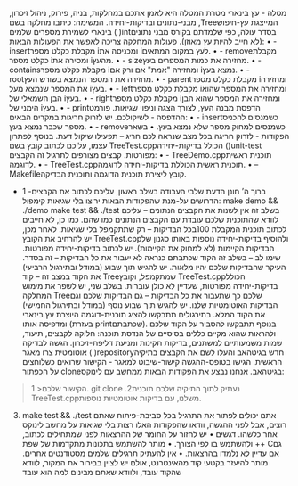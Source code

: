 מטלה - עץ בינארי
מטרת המטלה היא לאמן אתכם במחלקות, בניה, פירוק, ניהול זיכרון, מבני-נתונים ובדיקות-יחידה.
המשימה: כיתבו מחלקה בשם  ,Treeהמייצגת עץ-חיפוש בינארי לשמירת מספרים שלמים ( )intבסדר
עולה, כפי שלמדתם בקורס מבני נתונים (לא חייב להיות עץ מאוזן).
פעולות
המחלקה צריכה לאפשר את הפעולות הבאות:
•  - insertמקבלת כקלט מספר  iומכניסה את  iלעץ במקום המתאים.
•  - removeמקבלת כקלט מספר  iומסירה את  iמהעץ.
•  - sizeמחזירה את כמות המספרים בעץ.
•  - containsמקבלת כקלט מספר  iומחזירה "אמת" אם ורק אם  iנמצא בעץ.
•  - rootמחזירה את המספר הנמצא בשורש העץ.
•  - parentמקבלת כקלט מספר  iומחזירה את המספר שנמצא מעל  iבעץ.
•  - leftמקבלת כקלט מספר  iומחזירה את המספר שהוא הבן השמאלי של  iבעץ.
•  - rightמקבלת כקלט מספר  iומחזירה את המספר שהוא הבן הימני של  iבעץ.
•  - printהדפסת מבנה העץ, לצורך הצגה וניפוי שגיאות. פורמט ההדפסה - לשיקולכם.
יש לזרוק חריגות במקרים הבאים:
•  - insertכשמנסים להכניס מספר שכבר נמצא בעץ.
•  - removeכשמנסים למחוק מספר שלא נמצא בעץ.
• בשאר הפקודות - לזרוק חריגה בכל מצב שנראה לכם חריג – תפעילו שיקול דעת.
בנוסף לפתרון עצמו, עליכם לכתוב קובץ בשם  TreeTest.cppהכולל בדיקות-יחידה ()unit-test
מפורטות.
קבצים
מצורפים לתרגיל זה הקבצים:
•  - TreeDemo.cppתוכנית ראשית לדוגמה.
•  - TreeTest.cppתוכנית ראשית הכוללת בדיקות-יחידה לדוגמה.
•  – Makefileקובץ ליצירת תוכנית הדוגמה ותוכנית הבדיקה.
- 1 -ברוך ה’ חונן הדעת
שלבי העבודה
בשלב ראשון, עליכם לכתוב את הקבצים הדרושים על-מנת שהפקודות הבאות ירוצו בלי שגיאות קימפול:
make demo && ./demo
make test && ./test
בשלב זה אין לשנות את הקבצים הנתונים – עליכם לוודא שהתוכנית שלכם עובדת עם הקבצים הנתונים
כמו שהם. כמו כן, לא חייבים לכתוב תוכנית המקבלת  100בכל הבדיקות – רק שתתקמפל בלי שגיאות.
לאחר מכן, יש להרחיב את הקובץ  TreeTest.cppולהוסיף בדיקות-יחידה נוספות באותו סגנון של
הבדיקות הקיימות (לא למחוק את הקיימות). יש לכתוב בדיקות-יחידה מפורטות. שימו לב – בשלב זה
הקוד שכתבתם כנראה לא יעבור את כל הבדיקות – זה בסדר. העיקר שהבדיקות שלכם יהיו מלאות.
יש להגיש תוך שבוע (במודל ובתירגול הרביעי) את הקוד במצב זה – קוד  Treeשמתקמפל, וקובץ
 TreeTest.cppהכולל בדיקות-יחידה מפורטות, שעדיין לא כולן עוברות.
בשלב שני, יש לשפר את מימוש המחלקה  Treeשלכם כך שתעבור את כל הבדיקות – גם הבדיקות
שלכם וגם הבדיקות האוטומטיות שלנו.
יש להגיש תוך שבוע נוסף (במודל ובתירגול החמישי) את הקוד המלא.
בתירגולים תתבקשו להציג תוכנית-דוגמה היוצרת עץ בינארי ומדפיסה אותו (בעזרת  printשכתבתם).
בנוסף תתבקשו להסביר על הקוד שלכם ולהראות שהוא מקיים כללים בסיסיים של הנדסת תוכנה: חלוקה
לקבצים, תיעוד, שמות משמעותיים למשתנים, בדיקות תקינות ומניעת דליפת-זיכרון.
הגשה לבדיקה אוטומטית
צרו מאגר ( )repositoryחדש בגיטהאב והעלו לשם את הקבצים בתיקיה הראשית.
הגישו בטופס-ההגשה קישור-שיבוט למאגר - הקישור שרואים כשלוחצים על הכפתור  cloneבגיטהאב.
אנחנו נבצע את הפקודות הבאות ממחשב עם לינוקס:
>הקישור שלכם< 1. git clone
 .2נעתיק לתוך התיקיה שלכם תוכנית  TreeTest.cppמשלנו, עם בדיקות אוטומטיות נוספות.
3. make test && ./test
אתם יכולים לפתור את התרגיל בכל סביבת-פיתוח שאתם רוצים, אבל לפני ההגשה, וודאו שהפקודות
האלו רצות בלי שגיאות על מחשב לינוקס אחר כלשהו.
דגשים
• יש לחזור על החומר של ההרצאות לפני שמתחילים לכתוב, ולהשתמש בו לפי הצורך.
• מותר להשתמש בתכונות מתקדמות של שפת ++ Cגם אם עדיין לא נלמדו בהרצאות.
• אין להעתיק תרגילים שלמים מסטודנטים אחרים. מותר להיעזר בקטעי קוד מהאינטרנט,
אולם יש לציין בבירור את המקור, לוודא שהקוד עובד, ולוודא שאתם מבינים למה הוא עובד
